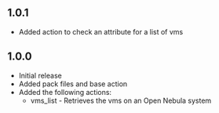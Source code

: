 ## 1.0.1
- Added action to check an attribute for a list of vms

## 1.0.0

- Initial release
- Added pack files and base action
- Added the following actions:
  - vms_list - Retrieves the vms on an Open Nebula system
